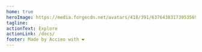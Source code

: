 ```yaml
---
home: true
heroImage: https://media.forgecdn.net/avatars/418/391/637643831739535695.jpeg
tagline:
actionText: Explore
actionLink: /docs/
footer: Made by Accieo with ❤️
---
```

